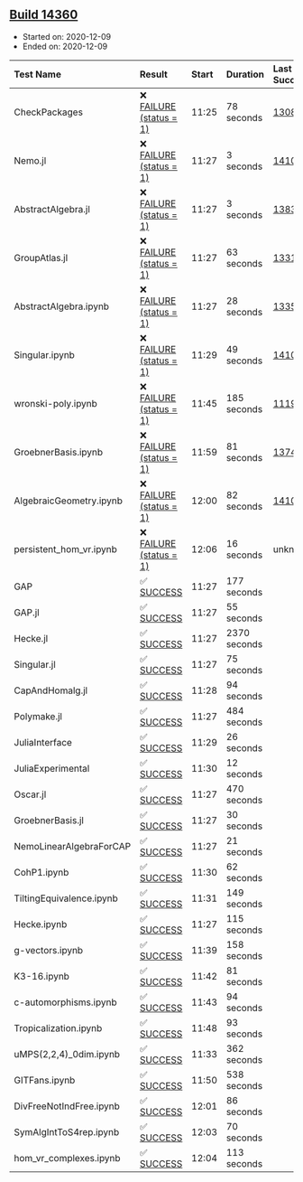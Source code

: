 ## [Build 14360](https://oscarci.mathematik.uni-kl.de/job/oscar/14360/)

* Started on: 2020-12-09
* Ended on: 2020-12-09

| Test Name    | Result | Start | Duration | Last Success | First Failure |
|:-------------|:-------|:------|:---------|:-------------|:--------------|
| CheckPackages | ❌ [FAILURE (status = 1)](https://oscarci.mathematik.uni-kl.de/job/oscar/14360/artifact/logs/build-14360/CheckPackages.log) | 11:25 | 78 seconds | [13085](https://oscarci.mathematik.uni-kl.de/job/oscar/13085/) | [13086](https://oscarci.mathematik.uni-kl.de/job/oscar/13086/) |
| Nemo.jl | ❌ [FAILURE (status = 1)](https://oscarci.mathematik.uni-kl.de/job/oscar/14360/artifact/logs/build-14360/Nemo.jl.log) | 11:27 | 3 seconds | [14101](https://oscarci.mathematik.uni-kl.de/job/oscar/14101/) | [14102](https://oscarci.mathematik.uni-kl.de/job/oscar/14102/) |
| AbstractAlgebra.jl | ❌ [FAILURE (status = 1)](https://oscarci.mathematik.uni-kl.de/job/oscar/14360/artifact/logs/build-14360/AbstractAlgebra.jl.log) | 11:27 | 3 seconds | [13837](https://oscarci.mathematik.uni-kl.de/job/oscar/13837/) | [13838](https://oscarci.mathematik.uni-kl.de/job/oscar/13838/) |
| GroupAtlas.jl | ❌ [FAILURE (status = 1)](https://oscarci.mathematik.uni-kl.de/job/oscar/14360/artifact/logs/build-14360/GroupAtlas.jl.log) | 11:27 | 63 seconds | [13311](https://oscarci.mathematik.uni-kl.de/job/oscar/13311/) | [13312](https://oscarci.mathematik.uni-kl.de/job/oscar/13312/) |
| AbstractAlgebra.ipynb | ❌ [FAILURE (status = 1)](https://oscarci.mathematik.uni-kl.de/job/oscar/14360/artifact/logs/build-14360/AbstractAlgebra.ipynb.log) | 11:27 | 28 seconds | [13355](https://oscarci.mathematik.uni-kl.de/job/oscar/13355/) | [13356](https://oscarci.mathematik.uni-kl.de/job/oscar/13356/) |
| Singular.ipynb | ❌ [FAILURE (status = 1)](https://oscarci.mathematik.uni-kl.de/job/oscar/14360/artifact/logs/build-14360/Singular.ipynb.log) | 11:29 | 49 seconds | [14101](https://oscarci.mathematik.uni-kl.de/job/oscar/14101/) | [14102](https://oscarci.mathematik.uni-kl.de/job/oscar/14102/) |
| wronski-poly.ipynb | ❌ [FAILURE (status = 1)](https://oscarci.mathematik.uni-kl.de/job/oscar/14360/artifact/logs/build-14360/wronski-poly.ipynb.log) | 11:45 | 185 seconds | [11192](https://oscarci.mathematik.uni-kl.de/job/oscar/11192/) | [11193](https://oscarci.mathematik.uni-kl.de/job/oscar/11193/) |
| GroebnerBasis.ipynb | ❌ [FAILURE (status = 1)](https://oscarci.mathematik.uni-kl.de/job/oscar/14360/artifact/logs/build-14360/GroebnerBasis.ipynb.log) | 11:59 | 81 seconds | [13748](https://oscarci.mathematik.uni-kl.de/job/oscar/13748/) | [13749](https://oscarci.mathematik.uni-kl.de/job/oscar/13749/) |
| AlgebraicGeometry.ipynb | ❌ [FAILURE (status = 1)](https://oscarci.mathematik.uni-kl.de/job/oscar/14360/artifact/logs/build-14360/AlgebraicGeometry.ipynb.log) | 12:00 | 82 seconds | [14101](https://oscarci.mathematik.uni-kl.de/job/oscar/14101/) | [14102](https://oscarci.mathematik.uni-kl.de/job/oscar/14102/) |
| persistent_hom_vr.ipynb | ❌ [FAILURE (status = 1)](https://oscarci.mathematik.uni-kl.de/job/oscar/14360/artifact/logs/build-14360/persistent_hom_vr.ipynb.log) | 12:06 | 16 seconds | unknown | unknown |
| GAP | ✅ [SUCCESS](https://oscarci.mathematik.uni-kl.de/job/oscar/14360/artifact/logs/build-14360/GAP.log) | 11:27 | 177 seconds |  |  |
| GAP.jl | ✅ [SUCCESS](https://oscarci.mathematik.uni-kl.de/job/oscar/14360/artifact/logs/build-14360/GAP.jl.log) | 11:27 | 55 seconds |  |  |
| Hecke.jl | ✅ [SUCCESS](https://oscarci.mathematik.uni-kl.de/job/oscar/14360/artifact/logs/build-14360/Hecke.jl.log) | 11:27 | 2370 seconds |  |  |
| Singular.jl | ✅ [SUCCESS](https://oscarci.mathematik.uni-kl.de/job/oscar/14360/artifact/logs/build-14360/Singular.jl.log) | 11:27 | 75 seconds |  |  |
| CapAndHomalg.jl | ✅ [SUCCESS](https://oscarci.mathematik.uni-kl.de/job/oscar/14360/artifact/logs/build-14360/CapAndHomalg.jl.log) | 11:28 | 94 seconds |  |  |
| Polymake.jl | ✅ [SUCCESS](https://oscarci.mathematik.uni-kl.de/job/oscar/14360/artifact/logs/build-14360/Polymake.jl.log) | 11:27 | 484 seconds |  |  |
| JuliaInterface | ✅ [SUCCESS](https://oscarci.mathematik.uni-kl.de/job/oscar/14360/artifact/logs/build-14360/JuliaInterface.log) | 11:29 | 26 seconds |  |  |
| JuliaExperimental | ✅ [SUCCESS](https://oscarci.mathematik.uni-kl.de/job/oscar/14360/artifact/logs/build-14360/JuliaExperimental.log) | 11:30 | 12 seconds |  |  |
| Oscar.jl | ✅ [SUCCESS](https://oscarci.mathematik.uni-kl.de/job/oscar/14360/artifact/logs/build-14360/Oscar.jl.log) | 11:27 | 470 seconds |  |  |
| GroebnerBasis.jl | ✅ [SUCCESS](https://oscarci.mathematik.uni-kl.de/job/oscar/14360/artifact/logs/build-14360/GroebnerBasis.jl.log) | 11:27 | 30 seconds |  |  |
| NemoLinearAlgebraForCAP | ✅ [SUCCESS](https://oscarci.mathematik.uni-kl.de/job/oscar/14360/artifact/logs/build-14360/NemoLinearAlgebraForCAP.log) | 11:27 | 21 seconds |  |  |
| CohP1.ipynb | ✅ [SUCCESS](https://oscarci.mathematik.uni-kl.de/job/oscar/14360/artifact/logs/build-14360/CohP1.ipynb.log) | 11:30 | 62 seconds |  |  |
| TiltingEquivalence.ipynb | ✅ [SUCCESS](https://oscarci.mathematik.uni-kl.de/job/oscar/14360/artifact/logs/build-14360/TiltingEquivalence.ipynb.log) | 11:31 | 149 seconds |  |  |
| Hecke.ipynb | ✅ [SUCCESS](https://oscarci.mathematik.uni-kl.de/job/oscar/14360/artifact/logs/build-14360/Hecke.ipynb.log) | 11:27 | 115 seconds |  |  |
| g-vectors.ipynb | ✅ [SUCCESS](https://oscarci.mathematik.uni-kl.de/job/oscar/14360/artifact/logs/build-14360/g-vectors.ipynb.log) | 11:39 | 158 seconds |  |  |
| K3-16.ipynb | ✅ [SUCCESS](https://oscarci.mathematik.uni-kl.de/job/oscar/14360/artifact/logs/build-14360/K3-16.ipynb.log) | 11:42 | 81 seconds |  |  |
| c-automorphisms.ipynb | ✅ [SUCCESS](https://oscarci.mathematik.uni-kl.de/job/oscar/14360/artifact/logs/build-14360/c-automorphisms.ipynb.log) | 11:43 | 94 seconds |  |  |
| Tropicalization.ipynb | ✅ [SUCCESS](https://oscarci.mathematik.uni-kl.de/job/oscar/14360/artifact/logs/build-14360/Tropicalization.ipynb.log) | 11:48 | 93 seconds |  |  |
| uMPS(2,2,4)_0dim.ipynb | ✅ [SUCCESS](https://oscarci.mathematik.uni-kl.de/job/oscar/14360/artifact/logs/build-14360/uMPS-2-2-4-_0dim.ipynb.log) | 11:33 | 362 seconds |  |  |
| GITFans.ipynb | ✅ [SUCCESS](https://oscarci.mathematik.uni-kl.de/job/oscar/14360/artifact/logs/build-14360/GITFans.ipynb.log) | 11:50 | 538 seconds |  |  |
| DivFreeNotIndFree.ipynb | ✅ [SUCCESS](https://oscarci.mathematik.uni-kl.de/job/oscar/14360/artifact/logs/build-14360/DivFreeNotIndFree.ipynb.log) | 12:01 | 86 seconds |  |  |
| SymAlgIntToS4rep.ipynb | ✅ [SUCCESS](https://oscarci.mathematik.uni-kl.de/job/oscar/14360/artifact/logs/build-14360/SymAlgIntToS4rep.ipynb.log) | 12:03 | 70 seconds |  |  |
| hom_vr_complexes.ipynb | ✅ [SUCCESS](https://oscarci.mathematik.uni-kl.de/job/oscar/14360/artifact/logs/build-14360/hom_vr_complexes.ipynb.log) | 12:04 | 113 seconds |  |  |
